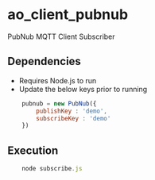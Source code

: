 # ao_client_pubnub
PubNub MQTT Client Subscriber

## Dependencies
- Requires Node.js to run
- Update the below keys prior to running 

```javascript
    pubnub = new PubNub({
        publishKey : 'demo',
        subscribeKey : 'demo'
    })
```


## Execution

```javascript
    node subscribe.js
```
